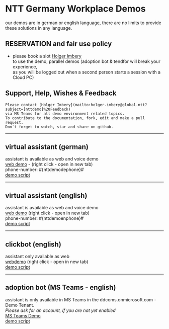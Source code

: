# NTT Germany Workplace Demos

our demos are in german or english language, there are no limits to provide these solutions in any language.

## RESERVATION and fair use policy
   - please book a slot [Holger Imbery](mailto:holger.imbery@global.ntt?subject=[nttdemo]%20Booking%20of%20Slot)    
     to use the demo, parallel demos (adoption bot &    tendfor will break your experience,    
     as you will be logged out when a second person starts a session with a Cloud PC)
      

## Support, Help, Wishes & Feedback

    Please contact [Holger Imbery](mailto:holger.imbery@global.ntt?subject=[nttdemo]%20Feedback)   
    via MS Teams for all demo environment related topics.   
    To contribute to the documentation, fork, edit and make a pull request.   
    Don´t forget to watch, star and share on github.

    
---

## virtual assistant (german)
assistant is available as web and voice demo   
[web demo](https://www.nttdemo.de/german) - (right click - open in new tab)   
phone-number: #{nttdemodephone}#   
[demo script](/script_de/)

---

## virtual assistant (english)
assistant is available as web and voice demo  
[web demo](https://www.nttdemo.de/english) (right click - open in new tab)   
phone-number: #{nttdemoenphone}#   
[demo script](/script_en/)

---

## clickbot (english)
assistant only available as web   
[webdemo](https://www.nttdemo.de/englishclick) (right click - open in new tab)   
[demo script](/script_en_click/)

---   

## adoption bot (MS Teams - english)
assistant is only available in MS Teams in the ddcoms.onmicrosoft.com - Demo Tenant.   
*Please ask for an account, if you are not yet enabled*   
[MS Teams Demo](#{nttdemoteams}#)   
[demo script](/script_en_teams)

